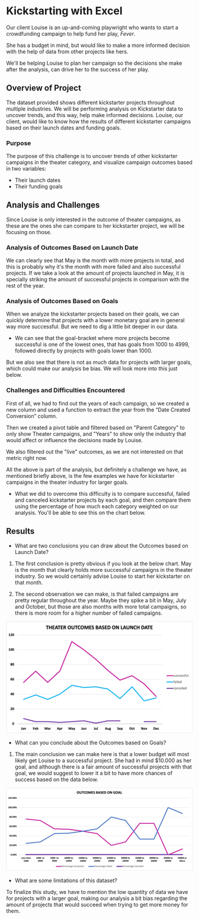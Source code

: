 # Kickstarting with Excel

Our client Louise is an up-and-coming playwright who wants to start a crowdfunding campaign to help fund her play, *Fever*. 

She has a budget in mind, but would like to make a more informed decision with the help of data from other projects like hers.

We'll be helping Louise to plan her campaign so the decisions she make after the analysis, can drive her to the success of her play.

## Overview of Project
The dataset provided shows different kickstarter projects throughout multiple industries.
We will be performing analysis on Kickstarter data to uncover trends, and this way, help make informed decisions.
Louise, our client, would like to know how the results of different kickstarter campaigns based on their launch dates and funding goals.

### Purpose
The purpose of this challenge is to uncover trends of other kickstarter campaigns in the theater category, and visualize campaign outcomes based in two variables:
- Their launch dates
- Their funding goals
 

## Analysis and Challenges
Since Louise is only interested in the outcome of theater campaigns, as these are the ones she can compare to her kickstarter project, we will be focusing on those.

### Analysis of Outcomes Based on Launch Date
We can clearly see that May is the month with more projects in total, and this is probably why it's the month with more failed and also successful projects. If we take a look at the amount of projects launched in May, it is specially striking the amount of successful projects in comparison with the rest of the year.

### Analysis of Outcomes Based on Goals
When we analyze the kickstarter projects based on their goals, we can quickly determine that projects with a lower monetary goal are in general way more successful. But we need to dig a little bit deeper in our data.

- We can see that the goal-bracket where more projects become successful is one of the lowest ones, that has goals from 1000 to 4999, followed directly by projects with goals lower than 1000.

But we also see that there is not as much data for projects with larger goals, which could make our analysis be bias. We will look more into this just below.


### Challenges and Difficulties Encountered
First of all, we had to find out the years of each campaign, so we created a new column and used a function to extract the year from the “Date Created Conversion” column.

Then we created a pivot table and filtered based on "Parent Category" to only show Theater campaigns, and "Years" to show only the industry that would affect or influence the decisions made by Louise.

We also filtered out the "live" outcomes, as we are not interested on that metric right now.

All the above is part of the analysis, but definitely a challenge we have, as mentioned briefly above, is the few examples we have for kickstarter campaigns in the theater industry for larger goals.

- What we did to overcome this difficulty is to compare successful, failed and canceled kickstarter projects by each goal, and then compare them using the percentage of how much each category weighted on our analysis. You'll be able to see this on the chart below.



## Results


- What are two conclusions you can draw about the Outcomes based on Launch Date?

1. The first conclusion is pretty obvious if you look at the below chart. May is the month that clearly holds more successful campaigns in the theater industry. So we would certainly advise Louise to start her kickstarter on that month.

2. The second observation we can make, is that failed campaigns are pretty regular throughout the year. Maybe they spike a bit in May, July and October, but those are also months with more total campaigns, so there is more room for a higher number of failed campaigns. 


![Outcomes based on Launch Date](https://github.com/sofiwolfes/kickstarter-analysis/blob/main/Challenge/Resources/Theater_Outcomes_vs_Launch.png)

- What can you conclude about the Outcomes based on Goals?

1. The main conclusion we can make here is that a lower budget will most likely get Louise to a successful project. She had in mind $10.000 as her goal, and although there is a fair amount of successful projects with that goal, we would suggest to lower it a bit to have more chances of success based on the data below.

![Outcomes based on Goals](https://github.com/sofiwolfes/kickstarter-analysis/blob/main/Challenge/Resources/Outcomes_vs_Goals.png)

- What are some limitations of this dataset?

To finalize this study, we have to mention the low quantity of data we have for projects with a larger goal, making our analysis a bit bias regarding the amount of projects that would succeed when trying to get more money for them.

